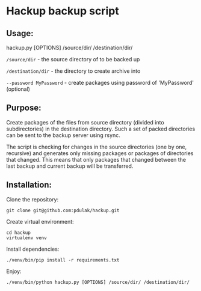 Hackup backup script
====================

Usage:
------

hackup.py [OPTIONS] /source/dir/ /destination/dir/

`/source/dir` - the source directory of to be backed up

`/destination/dir` - the directory to create archive into

`--password MyPassword` - create packages using password of 'MyPassword' (optional)

Purpose:
--------

Create packages of the files from source directory (divided into subdirectories)
in the destination directory. Such a set of packed directories can be sent to the backup server using rsync.

The script is checking for changes in the source directories (one by one, recursive)
and generates only missing packages or packages of directories that changed. This means that only packages that changed
between the last backup and current backup will be transferred.

Installation:
-------------

Clone the repository:

```
git clone git@github.com:pdulak/hackup.git
```

Create virtual environment:

```
cd hackup
virtualenv venv
```

Install dependencies:

```
./venv/bin/pip install -r requirements.txt
```

Enjoy:

```
./venv/bin/python hackup.py [OPTIONS] /source/dir/ /destination/dir/
```